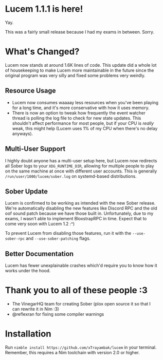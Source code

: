 # Lucem 1.1.1 is here!
Yay.

This was a fairly small release because I had my exams in between. Sorry.

# What's Changed?
Lucem now stands at around 1.6K lines of code. This update did a whole lot of housekeeping to make Lucem more maintainable in the future since the original program was very silly and fixed some problems very weirdly.

## Resource Usage
* Lucem now consumes waaaay less resources when you've been playing for a long time, and it's more conservative with how it uses memory.
* There is now an option to tweak how frequently the event watcher thread is polling the log file to check for new state updates. This shouldn't affect performance for most people, but if your CPU is *really* weak, this might help (Lucem uses 1% of my CPU when there's no delay anyways). 

## Multi-User Support
I highly doubt anyone has a multi-user setup here, but Lucem now redirects all Sober logs to your `XDG_RUNTIME_DIR`, allowing for multiple people to play on the same machine at once with different user accounts. This is generally `/run/user/1000/lucem/sober.log` on systemd-based distributions.

## Sober Update
Lucem is confirmed to be working as intended with the new Sober release. We're automatically disabling the new features like Discord RPC and the old oof sound patch because we have those built in. Unfortunately, due to my exams, I wasn't able to implement BloxstrapRPC in time. Expect that to come very soon with Lucem 1.2 :^)

To prevent Lucem from disabling those features, run it with the `--use-sober-rpc` and `--use-sober-patching` flags.

## Better Documentation
Lucem has fewer unexplainable crashes which'd require you to know how it works under the hood.

# Thank you to all of these people :3
* The VinegarHQ team for creating Sober (plox open source it so that I can rewrite it in Nim :3)
* @reflexran for fixing some compiler warnings

# Installation
Run `nimble install https://github.com/xTrayambak/lucem` in your terminal. Remember, this requires a Nim toolchain with version 2.0 or higher.
